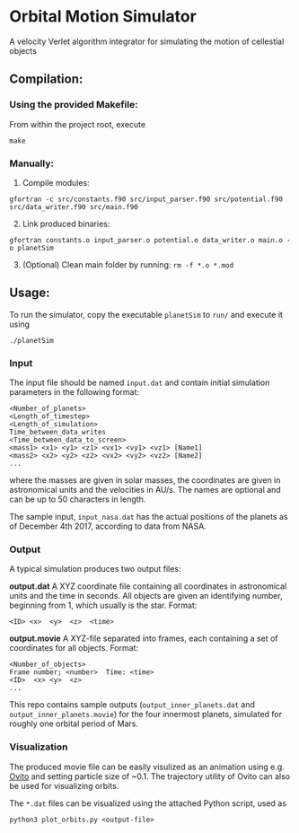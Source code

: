 # Orbital Motion Simulator

A velocity Verlet algorithm integrator for simulating the motion of cellestial objects

## Compilation:

### Using the provided Makefile:
From within the project root, execute
```
make
```

### Manually:
1. Compile modules:
```
gfortran -c src/constants.f90 src/input_parser.f90 src/potential.f90 src/data_writer.f90 src/main.f90
```
2. Link produced binaries:
```
gfortran constants.o input_parser.o potential.o data_writer.o main.o -o planetSim
```
3. (Optional) Clean main folder by running: `rm -f *.o *.mod`


## Usage:

To run the simulator, copy the executable `planetSim` to `run/` and execute it using
```
./planetSim
```
### Input
The input file should be named `input.dat` and contain initial simulation parameters in the following format:
```
<Number_of_planets>
<Length_of_timestep>
<Length_of_simulation>
Time_between_data_writes
<Time_between_data_to_screen>
<mass1> <x1> <y1> <z1> <vx1> <vy1> <vz1> [Name1]
<mass2> <x2> <y2> <z2> <vx2> <vy2> <vz2> [Name2]
...
```
where the masses are given in solar masses, the coordinates are given in astronomical units and the velocities in AU/s. The names are optional and can be up to 50 characters in length.

The sample input, `input_nasa.dat` has the actual positions of the planets as of December 4th 2017, according to data from NASA.


### Output
A typical simulation produces two output files:

**output.dat**
A XYZ coordinate file containing all coordinates in astronomical units and the time in seconds. All objects are given an identifying number, beginning from 1, which usually is the star.
Format:
```
<ID> <x>  <y>  <z>  <time>
```

**output.movie**
A XYZ-file separated into frames, each containing a set of coordinates for all objects. 
Format:
```
<Number_of_objects>
Frame number; <number>  Time: <time>
<ID>  <x> <y>  <z>
...
```

This repo contains sample outputs (`output_inner_planets.dat` and `output_inner_planets.movie`) for the four innermost planets, simulated for roughly one orbital period of Mars.

### Visualization
The produced movie file can be easily visulized as an animation using e.g. [Ovito](https://www.ovito.org/) and setting particle size of ~0.1. The trajectory utility of Ovito can also be used for visualizing orbits.

The `*.dat` files can be visualized using the attached Python script, used as 
```
python3 plot_orbits.py <output-file>
```
